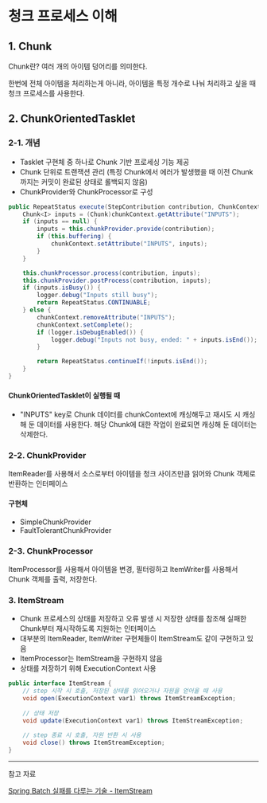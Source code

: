 # 청크 프로세스 이해

## 1. Chunk

Chunk란? 여러 개의 아이템 덩어리를 의미한다.

한번에 전체 아이템을 처리하는게 아니라, 아이템을 특정 개수로 나눠 처리하고 싶을 때 청크 프로세스를 사용한다.

## 2. ChunkOrientedTasklet

### 2-1. 개념
* Tasklet 구현체 중 하나로 Chunk 기반 프로세싱 기능 제공
* Chunk 단위로 트랜잭션 관리 (특정 Chunk에서 에러가 발생했을 때 이전 Chunk까지는 커밋이 완료된 상태로 롤백되지 않음)
* ChunkProvider와 ChunkProcessor로 구성

```java
public RepeatStatus execute(StepContribution contribution, ChunkContext chunkContext) throws Exception {
    Chunk<I> inputs = (Chunk)chunkContext.getAttribute("INPUTS");
    if (inputs == null) {
        inputs = this.chunkProvider.provide(contribution);
        if (this.buffering) {
            chunkContext.setAttribute("INPUTS", inputs);
        }
    }

    this.chunkProcessor.process(contribution, inputs);
    this.chunkProvider.postProcess(contribution, inputs);
    if (inputs.isBusy()) {
        logger.debug("Inputs still busy");
        return RepeatStatus.CONTINUABLE;
    } else {
        chunkContext.removeAttribute("INPUTS");
        chunkContext.setComplete();
        if (logger.isDebugEnabled()) {
            logger.debug("Inputs not busy, ended: " + inputs.isEnd());
        }

        return RepeatStatus.continueIf(!inputs.isEnd());
    }
}
```
#### ChunkOrientedTasklet이 실행될 때
* "INPUTS" key로 Chunk 데이터를 chunkContext에 캐싱해두고 재시도 시 캐싱해 둔 데이터를 사용한다. 해당 Chunk에 대한 작업이 완료되면 캐싱해 둔 데이터는 삭제한다.

### 2-2. ChunkProvider

ItemReader를 사용해서 소스로부터 아이템을 청크 사이즈만큼 읽어와 Chunk 객체로 반환하는 인터페이스

#### 구현체
* SimpleChunkProvider
* FaultTolerantChunkProvider

### 2-3. ChunkProcessor

ItemProcessor를 사용해서 아이템을 변경, 필터링하고 ItemWriter를 사용해서 Chunk 객체를 출력, 저장한다.

### 3. ItemStream

* Chunk 프로세스의 상태를 저장하고 오류 발생 시 저장한 상태를 참조해 실패한 Chunk부터 재시작하도록 지원하는 인터페이스
* 대부분의 ItemReader, ItemWriter 구현체들이 ItemStream도 같이 구현하고 있음
* ItemProcessor는 ItemStream을 구현하지 않음
* 상태를 저장하기 위해 ExecutionContext 사용

```java
public interface ItemStream {
    // step 시작 시 호출, 저장된 상태를 읽어오거나 자원을 얻어올 때 사용
    void open(ExecutionContext var1) throws ItemStreamException;
	
    // 상태 저장
    void update(ExecutionContext var1) throws ItemStreamException;
	
    // step 종료 시 호출, 자원 반환 시 사용
    void close() throws ItemStreamException;
}
```

---
참고 자료

[Spring Batch 실패를 다루는 기술 - ItemStream](https://jgrammer.tistory.com/entry/Spring-Batch-%EC%8B%A4%ED%8C%A8%EB%A5%BC-%EB%8B%A4%EB%A3%A8%EB%8A%94-%EA%B8%B0%EC%88%A0-ItemStream)

